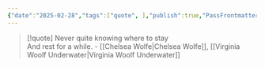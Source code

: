```yaml
---
{"date":"2025-02-28","tags":["quote", ],"publish":true,"PassFrontmatter":true}
---
```


> [!quote] Never quite knowing where to stay <br> And rest for a while.
> \- [[Chelsea Wolfe\|Chelsea Wolfe]], [[Virginia Woolf Underwater\|Virginia Woolf Underwater]]
